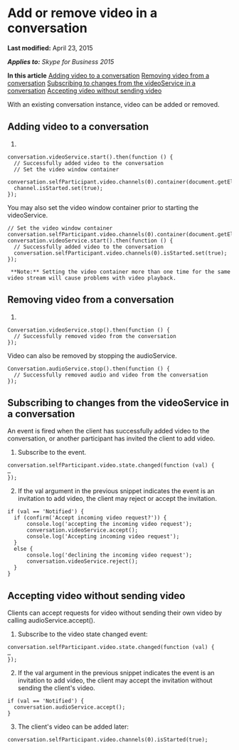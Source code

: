 
# Add or remove video in a conversation

 **Last modified:** April 23, 2015

 _**Applies to:** Skype for Business 2015_

 **In this article**
[Adding video to a conversation](#sectionSection0)
[Removing video from a conversation](#sectionSection1)
[Subscribing to changes from the videoService in a conversation](#sectionSection2)
[Accepting video without sending video](#sectionSection3)


With an existing conversation instance, video can be added or removed.

## Adding video to a conversation
<a name="sectionSection0"> </a>


1. 
  ```
  conversation.videoService.start().then(function () {
    // Successfully added video to the conversation
    // Set the video window container
    conversation.selfParticipant.video.channels(0).container(document.getElementById("renderWindow"));
    channel.isStarted.set(true);
});

  ```


You may also set the video window container prior to starting the videoService.
    
  ```
  // Set the video window container
  conversation.selfParticipant.video.channels(0).container(document.getElementById("renderWindow"));
  conversation.videoService.start().then(function () {
    // Successfully added video to the conversation
    conversation.selfParticipant.video.channels(0).isStarted.set(true);
  });

  ```


     **Note:** Setting the video container more than one time for the same video stream will cause problems with video playback.
    

## Removing video from a conversation
<a name="sectionSection1"> </a>


1. 
  ```
  Conversation.videoService.stop().then(function () {
    // Successfully removed video from the conversation
});

  ```


Video can also be removed by stopping the audioService.
    
  ```
  Conversation.audioService.stop().then(function () {
    // Successfully removed audio and video from the conversation
});
  ```


## Subscribing to changes from the videoService in a conversation
<a name="sectionSection2"> </a>

An event is fired when the client has successfully added video to the conversation, or another participant has invited the client to add video.


1. Subscribe to the event.
    
  ```
  conversation.selfParticipant.video.state.changed(function (val) {
…
});
  ```

2. If the val argument in the previous snippet indicates the event is an invitation to add video, the client may reject or accept the invitation.
    
  ```
  if (val == 'Notified') {
    if (confirm('Accept incoming video request?')) {
        console.log('accepting the incoming video request');
        conversation.videoService.accept();
        console.log('Accepting incoming video request');
    }
    else {
        console.log('declining the incoming video request');
        conversation.videoService.reject();
    }
}
  ```


## Accepting video without sending video
<a name="sectionSection3"> </a>

Clients can accept requests for video without sending their own video by calling audioService.accept().


1. Subscribe to the video state changed event:
    
  ```
  conversation.selfParticipant.video.state.changed(function (val) {
…
});

  ```

2. If the val argument in the previous snippet indicates the event is an invitation to add video, the client may accept the invitation without sending the client's video.
    
  ```
  if (val == 'Notified') {
    conversation.audioService.accept();
}

  ```

3. The client's video can be added later:
    
  ```
  conversation.selfParticipant.video.channels(0).isStarted(true);
  ```

